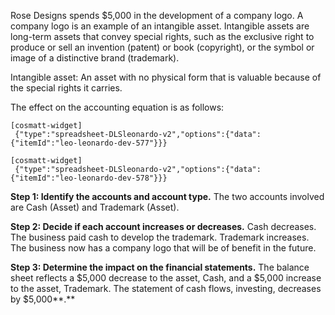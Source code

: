 Rose Designs spends $5,000 in the development of a company logo. A company logo is an example of an intangible asset. Intangible assets are long-term assets that convey special rights, such as the exclusive right to produce or sell an invention (patent) or book (copyright), or the symbol or image of a distinctive brand (trademark).

Intangible asset: An asset with no physical form that is valuable because of the special rights it carries.

The effect on the accounting equation is as follows:

```
[cosmatt-widget]
 {"type":"spreadsheet-DLSleonardo-v2","options":{"data":{"itemId":"leo-leonardo-dev-577"}}} 
```

```
[cosmatt-widget]
 {"type":"spreadsheet-DLSleonardo-v2","options":{"data":{"itemId":"leo-leonardo-dev-578"}}} 
```

**Step 1: Identify the accounts and account type.** The two accounts involved are Cash (Asset) and Trademark (Asset).

**Step 2: Decide if each account increases or decreases.** Cash decreases. The business paid cash to develop the trademark. Trademark increases. The business now has a company logo that will be of benefit in the future.

**Step 3: Determine the impact on the financial statements.** The balance sheet reflects a $5,000 decrease to the asset, Cash, and a $5,000 increase to the asset, Trademark. The statement of cash flows, investing, decreases by $5,000**.**
